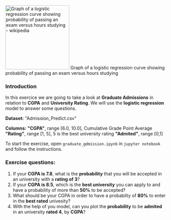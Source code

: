 <img src="https://upload.wikimedia.org/wikipedia/commons/6/6d/Exam_pass_logistic_curve.jpeg" alt="Graph of a logistic regression curve showing probability of passing an exam versus hours studying - wikipedia" style="width:200px">
Graph of a logistic regression curve showing probability of passing an exam versus hours studying

### Introduction

In this exercice we are going to take a look at **Graduate Admissions** in relation to **CGPA** and **University Rating**.
We will use the **logistic regression** model to answer some questions.

**Dataset:** "Admission_Predict.csv"

**Columns:**
**"CGPA"**, range [6.0, 10.0], Cumulative Grade Point Average
**"Rating"**, range [1, 5], 5 is the best university rating
**"Admited"**, range [0,1]

To start the exercise, open `graduate_gdmission.ipynb` in `jupyter notebook` and follow the instructions.

### Exercise questions:

1. If your **CGPA is 7.8**, what is the **probability** that you will be accepted in an university with a **rating of 3**?
2. If your **CGPA is 8.5**, which is the **best university** you can apply to and have a probability of more than **50%** to be accepted?
3. What should be your CGPA in order to have a probabilty of **80%** to enter in the **best rated** univesity?
4. With the help of you model, can you plot the **probability** to be **admited** in an university **rated 4**, by **CGPA**?

